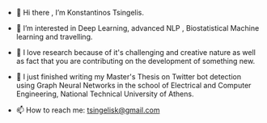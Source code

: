 - 👋 Hi there , I’m Konstantinos Tsingelis.

- 👀 I’m interested in Deep Learning, advanced NLP , Biostatistical Machine learning  and travelling.
  
- 🌱 I love research because of it's challenging and creative nature as well as fact that you are contributing on the development of something new.

-  🚀  I just finished writing my Master's Thesis on Twitter bot detection using Graph Neural Networks in the school of Electrical and Computer Engineering, National Technical University of Athens.

- 📫 How to reach me: tsingelisk@gmail.com

<!---
TsingelisK/TsingelisK is a ✨ special ✨ repository because its `README.md` (this file) appears on your GitHub profile.
You can click the Preview link to take a look at your changes.
--->
